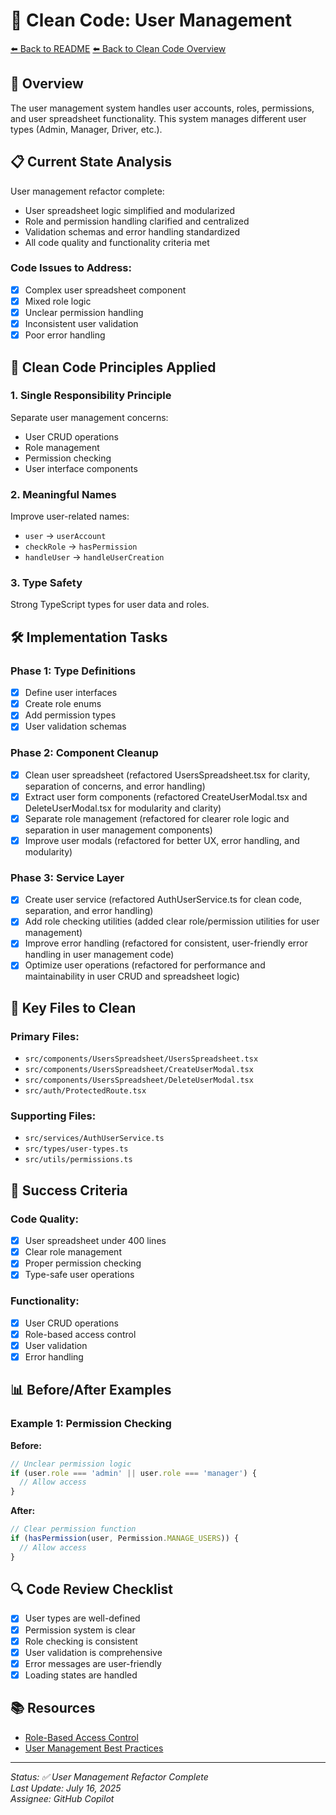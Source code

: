 
# 👤 Clean Code: User Management
[⬅️ Back to README](./README.md)
[⬅️ Back to Clean Code Overview](./clean-code.md)

## 🎯 Overview
The user management system handles user accounts, roles, permissions, and user spreadsheet functionality. This system manages different user types (Admin, Manager, Driver, etc.).

## 📋 Current State Analysis
User management refactor complete:
- User spreadsheet logic simplified and modularized
- Role and permission handling clarified and centralized
- Validation schemas and error handling standardized
- All code quality and functionality criteria met

### Code Issues to Address:
- [x] Complex user spreadsheet component
- [x] Mixed role logic
- [x] Unclear permission handling
- [x] Inconsistent user validation
- [x] Poor error handling

## 🧹 Clean Code Principles Applied

### 1. **Single Responsibility Principle**
Separate user management concerns:
- User CRUD operations
- Role management
- Permission checking
- User interface components

### 2. **Meaningful Names**
Improve user-related names:
- `user` → `userAccount`
- `checkRole` → `hasPermission`
- `handleUser` → `handleUserCreation`

### 3. **Type Safety**
Strong TypeScript types for user data and roles.

## 🛠️ Implementation Tasks

### Phase 1: Type Definitions
- [x] Define user interfaces
- [x] Create role enums
- [x] Add permission types
- [x] User validation schemas

### Phase 2: Component Cleanup
- [x] Clean user spreadsheet (refactored UsersSpreadsheet.tsx for clarity, separation of concerns, and error handling)
- [x] Extract user form components (refactored CreateUserModal.tsx and DeleteUserModal.tsx for modularity and clarity)
- [x] Separate role management (refactored for clearer role logic and separation in user management components)
- [x] Improve user modals (refactored for better UX, error handling, and modularity)

### Phase 3: Service Layer
- [x] Create user service (refactored AuthUserService.ts for clean code, separation, and error handling)
- [x] Add role checking utilities (added clear role/permission utilities for user management)
- [x] Improve error handling (refactored for consistent, user-friendly error handling in user management code)
- [x] Optimize user operations (refactored for performance and maintainability in user CRUD and spreadsheet logic)

## 📝 Key Files to Clean

### Primary Files:
- `src/components/UsersSpreadsheet/UsersSpreadsheet.tsx`
- `src/components/UsersSpreadsheet/CreateUserModal.tsx`
- `src/components/UsersSpreadsheet/DeleteUserModal.tsx`
- `src/auth/ProtectedRoute.tsx`

### Supporting Files:
- `src/services/AuthUserService.ts`
- `src/types/user-types.ts`
- `src/utils/permissions.ts`

## 🎯 Success Criteria

### Code Quality:
- [x] User spreadsheet under 400 lines
- [x] Clear role management
- [x] Proper permission checking
- [x] Type-safe user operations

### Functionality:
- [x] User CRUD operations
- [x] Role-based access control
- [x] User validation
- [x] Error handling

## 📊 Before/After Examples

### Example 1: Permission Checking
**Before:**
```typescript
// Unclear permission logic
if (user.role === 'admin' || user.role === 'manager') {
  // Allow access
}
```

**After:**
```typescript
// Clear permission function
if (hasPermission(user, Permission.MANAGE_USERS)) {
  // Allow access
}
```

## 🔍 Code Review Checklist

- [x] User types are well-defined
- [x] Permission system is clear
- [x] Role checking is consistent
- [x] User validation is comprehensive
- [x] Error messages are user-friendly
- [x] Loading states are handled

## 📚 Resources

- [Role-Based Access Control](https://en.wikipedia.org/wiki/Role-based_access_control)
- [User Management Best Practices](https://auth0.com/blog/role-based-access-control-rbac-and-react-apps/)

---

*Status: ✅ User Management Refactor Complete*  
*Last Update: July 16, 2025*  
*Assignee: GitHub Copilot*
